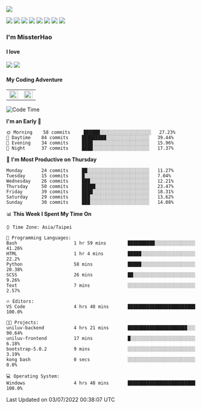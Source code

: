![](https://komarev.com/ghpvc/?username=MissterHao&color=ff69b4)

[![](https://img.shields.io/badge/Amazon%20AWS-%23232F3E?logo=amazon-aws&logoColor=white&style=for-the-badge)](https://aws.amazon.com/)
[![](https://img.shields.io/badge/Python-3776AB?style=for-the-badge&logo=python&logoColor=white)](https://www.djangoproject.com/)
[![](https://img.shields.io/badge/Django-092E20?style=for-the-badge&logo=django&logoColor=white)](https://www.python.org/)
[![](https://img.shields.io/badge/Flask-000000?style=for-the-badge&logo=flask&logoColor=white)](https://flask.palletsprojects.com/en/2.1.x/)
[![](https://img.shields.io/badge/go-%2300ADD8.svg?&style=for-the-badge&logo=go&logoColor=white)](https://golang.org/)
[![](https://img.shields.io/badge/javascript-%23F7DF1E.svg?&style=for-the-badge&logo=javascript&logoColor=black)](https://www.javascript.com/)
[![](https://img.shields.io/badge/mysql-%234479A1.svg?&style=for-the-badge&logo=mysql&logoColor=white)](https://www.mysql.com/)
[![](https://img.shields.io/badge/docker-%232496ED.svg?&style=for-the-badge&logo=docker&logoColor=white)](https://www.docker.com/)

### I'm MissterHao

#### I love  
![](https://img.shields.io/badge/Netflix-E50914?style=for-the-badge&logo=netflix&logoColor=white)
![](https://img.shields.io/badge/YouTube-FF0000?style=for-the-badge&logo=youtube&logoColor=white)

#### My Coding Adventure
<!-- Readme stats -->
<!-- https://github.com/anuraghazra/github-readme-stats -->
<table>
<tr>
    <td valign="top" width="50%">
    <img src="https://github-readme-stats.vercel.app/api?username=MissterHao&hide_border=true&show_icons=true&locale=en" align="left" style="width: 100%" />
    </td>
    <td valign="top" width="50%">
    <img src="https://github-readme-stats.vercel.app/api/top-langs?username=MissterHao&hide_border=true&show_icons=true&locale=en&layout=compact" align="left" style="width: 100%" />
    </td>
</tr>
</table>  


<!--START_SECTION:waka-->
![Code Time](http://img.shields.io/badge/Code%20Time-0%20secs-blue)

**I'm an Early 🐤** 

```text
🌞 Morning    58 commits     ██████░░░░░░░░░░░░░░░░░░░   27.23% 
🌆 Daytime    84 commits     █████████░░░░░░░░░░░░░░░░   39.44% 
🌃 Evening    34 commits     ████░░░░░░░░░░░░░░░░░░░░░   15.96% 
🌙 Night      37 commits     ████░░░░░░░░░░░░░░░░░░░░░   17.37%

```
📅 **I'm Most Productive on Thursday** 

```text
Monday       24 commits     ██░░░░░░░░░░░░░░░░░░░░░░░   11.27% 
Tuesday      15 commits     █░░░░░░░░░░░░░░░░░░░░░░░░   7.04% 
Wednesday    26 commits     ███░░░░░░░░░░░░░░░░░░░░░░   12.21% 
Thursday     50 commits     █████░░░░░░░░░░░░░░░░░░░░   23.47% 
Friday       39 commits     ████░░░░░░░░░░░░░░░░░░░░░   18.31% 
Saturday     29 commits     ███░░░░░░░░░░░░░░░░░░░░░░   13.62% 
Sunday       30 commits     ███░░░░░░░░░░░░░░░░░░░░░░   14.08%

```


📊 **This Week I Spent My Time On** 

```text
⌚︎ Time Zone: Asia/Taipei

💬 Programming Languages: 
Bash                     1 hr 59 mins        ██████████░░░░░░░░░░░░░░░   41.26% 
HTML                     1 hr 4 mins         █████░░░░░░░░░░░░░░░░░░░░   22.2% 
Python                   58 mins             █████░░░░░░░░░░░░░░░░░░░░   20.38% 
SCSS                     26 mins             ██░░░░░░░░░░░░░░░░░░░░░░░   9.26% 
Text                     7 mins              ░░░░░░░░░░░░░░░░░░░░░░░░░   2.57%

🔥 Editors: 
VS Code                  4 hrs 48 mins       █████████████████████████   100.0%

🐱‍💻 Projects: 
uniluv-backend           4 hrs 21 mins       ██████████████████████░░░   90.64% 
uniluv-frontend          17 mins             █░░░░░░░░░░░░░░░░░░░░░░░░   6.18% 
bootstrap-5.0.2          9 mins              ░░░░░░░░░░░░░░░░░░░░░░░░░   3.19% 
kong bash                0 secs              ░░░░░░░░░░░░░░░░░░░░░░░░░   0.0%

💻 Operating System: 
Windows                  4 hrs 48 mins       █████████████████████████   100.0%

```


 Last Updated on 03/07/2022 00:38:07 UTC
<!--END_SECTION:waka-->

<!--
**MissterHao/MissterHao** is a ✨ _special_ ✨ repository because its `README.md` (this file) appears on your GitHub profile.

Here are some ideas to get you started:

- 🔭 I’m currently working on ...
- 🌱 I’m currently learning ...
- 👯 I’m looking to collaborate on ...
- 🤔 I’m looking for help with ...
- 💬 Ask me about ...
- 📫 How to reach me: ...
- 😄 Pronouns: ...
- ⚡ Fun fact: ...
-->
